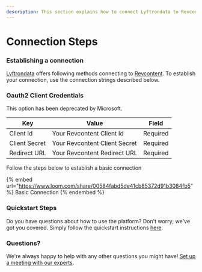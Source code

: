 ```yaml
---
description: This section explains how to connect Lyftrondata to Revcontent.
---
```


# Connection Steps

### Establishing a connection

[Lyftrondata](https://www.lyftrondata.com) offers following methods connecting to [Revcontent](https://www.lyftrondata.com/integration/commerce-analytics/rev-content/). To establish your connection, use the connection strings described below.

### Oauth2 Client Credentials

This option has been deprecated by Microsoft.

| Key           | Value                         | Field    |
| ------------- | ----------------------------- | -------- |
| Client Id     | Your Revcontent Client Id     | Required |
| Client Secret | Your Revcontent Client Secret | Required |
| Redirect URL  | Your Revcontent Redirect URL  | Required |

Follow the steps below to establish a basic connection

{% embed url="https://www.loom.com/share/00584fabd5de41cb85372d91b3084fb5" %}
Basic Connection
{% endembed %}

### Quickstart Steps

Do you have questions about how to use the platform? Don't worry; we've got you covered. Simply follow the quickstart instructions [here](./).

### Questions? <a href="#questions" id="questions"></a>

We're always happy to help with any other questions you might have! [Set up a meeting with our experts](https://www.lyftrondata.com/book-a-meeting/).
